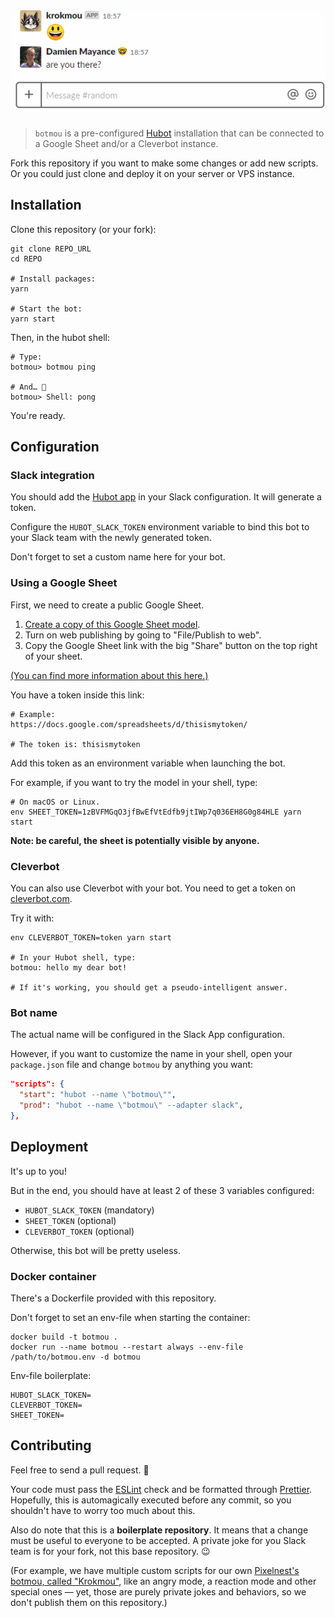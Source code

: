 # <center>![botmou](example.gif)</center>

> `botmou` is a pre-configured [Hubot](https://hubot.github.com) installation that can be connected to a Google Sheet and/or a Cleverbot instance.

Fork this repository if you want to make some changes or add new scripts. Or you could just clone and deploy it on your server or VPS instance.

## Installation

Clone this repository (or your fork):

```shell
git clone REPO_URL
cd REPO

# Install packages:
yarn

# Start the bot:
yarn start
```

Then, in the hubot shell:

```shell
# Type:
botmou> botmou ping

# And… 🎉
botmou> Shell: pong
```

You're ready.

## Configuration

### Slack integration

You should add the [Hubot app](https://slack.com/apps/A0F7XDU93-hubot) in your Slack configuration. It will generate a token.

Configure the `HUBOT_SLACK_TOKEN` environment variable to bind this bot to your Slack team with the newly generated token.

Don't forget to set a custom name here for your bot.

### Using a Google Sheet

First, we need to create a public Google Sheet.

1. [Create a copy of this Google Sheet model](https://docs.google.com/spreadsheets/d/1zBVFMGqO3jfBwEfVtEdfb9jtIWp7q036EH8G0g84HLE/).
2. Turn on web publishing by going to "File/Publish to web".
3. Copy the Google Sheet link with the big "Share" button on the top right of your sheet.

[(You can find more information about this here.)](https://github.com/theoephraim/node-google-spreadsheet#unauthenticated-access-read-only-access-on-public-docs)

You have a token inside this link:

```shell
# Example:
https://docs.google.com/spreadsheets/d/thisismytoken/

# The token is: thisismytoken
```

Add this token as an environment variable when launching the bot.

For example, if you want to try the model in your shell, type:

```shell
# On macOS or Linux.
env SHEET_TOKEN=1zBVFMGqO3jfBwEfVtEdfb9jtIWp7q036EH8G0g84HLE yarn start
```

**Note: be careful, the sheet is potentially visible by anyone.**

### Cleverbot

You can also use Cleverbot with your bot. You need to get a token on [cleverbot.com](https://www.cleverbot.com/api/my-account/).

Try it with:

```shell
env CLEVERBOT_TOKEN=token yarn start

# In your Hubot shell, type:
botmou: hello my dear bot!

# If it's working, you should get a pseudo-intelligent answer.
```

### Bot name

The actual name will be configured in the Slack App configuration.

However, if you want to customize the name in your shell, open your `package.json` file and change `botmou` by anything you want:

```json
"scripts": {
  "start": "hubot --name \"botmou\"",
  "prod": "hubot --name \"botmou\" --adapter slack",
},
```

## Deployment

It's up to you!

But in the end, you should have at least 2 of these 3 variables configured:

- `HUBOT_SLACK_TOKEN` (mandatory)
- `SHEET_TOKEN` (optional)
- `CLEVERBOT_TOKEN` (optional)

Otherwise, this bot will be pretty useless.

### Docker container

There's a Dockerfile provided with this repository.

Don't forget to set an env-file when starting the container:

```shell
docker build -t botmou .
docker run --name botmou --restart always --env-file /path/to/botmou.env -d botmou
```

Env-file boilerplate:

```
HUBOT_SLACK_TOKEN=
CLEVERBOT_TOKEN=
SHEET_TOKEN=
```

## Contributing

Feel free to send a pull request. 🙏

Your code must pass the [ESLint](https://eslint.org/) check and be formatted through [Prettier](https://prettier.io/). Hopefully, this is automagically executed before any commit, so you shouldn't have to worry too much about this.

Also do note that this is a **boilerplate repository**. It means that a change must be useful to everyone to be accepted. A private joke for you Slack team is for your fork, not this base repository. 😉

(For example, we have multiple custom scripts for our own [Pixelnest's botmou, called "Krokmou"](https://pixelnest.io/), like an angry mode, a reaction mode and other special ones — yet, those are purely private jokes and behaviors, so we don't publish them on this repository.)
